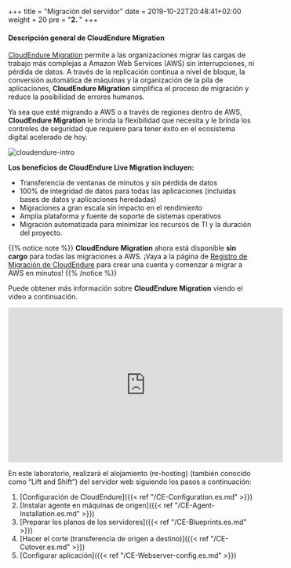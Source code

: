 +++
title = "Migración del servidor"
date = 2019-10-22T20:48:41+02:00
weight = 20
pre = "<b>2. </b>"
+++

#### Descripción general de CloudEndure Migration

<a href="https://aws.amazon.com/cloudendure-migration/" target="_blank" rel="noopener noreferrer">CloudEndure Migration</a> permite a las organizaciones migrar las cargas de trabajo más complejas a Amazon Web Services (AWS) sin interrupciones, ni pérdida de datos. A través de la replicación continua a nivel de bloque, la conversión automática de máquinas y la organización de la pila de aplicaciones, **CloudEndure Migration** simplifica el proceso de migración y reduce la posibilidad de errores humanos.

Ya sea que esté migrando a AWS o a través de regiones dentro de AWS, **CloudEndure Migration** le brinda la flexibilidad que necesita y le brinda los controles de seguridad que requiere para tener éxito en el ecosistema digital acelerado de hoy.

![cloudendure-intro](/ce/ce-home.png)

**Los beneficios de CloudEndure Live Migration incluyen:**

- Transferencia de ventanas de minutos y sin pérdida de datos
- 100% de integridad de datos para todas las aplicaciones (incluidas bases de datos y aplicaciones heredadas)
- Migraciones a gran escala sin impacto en el rendimiento
- Amplia plataforma y fuente de soporte de sistemas operativos
- Migración automatizada para minimizar los recursos de TI y la duración del proyecto.


{{% notice note %}}
**CloudEndure Migration** ahora está disponible **sin cargo** para todas las migraciones a AWS.
¡Vaya a la página de <a href="https://console.cloudendure.com/#/register/register"  target="_blank" rel="noopener noreferrer">Registro de Migración de CloudEndure</a> para crear una cuenta y comenzar a migrar a AWS en minutos!
{{% /notice %}}  

Puede obtener más información sobre **CloudEndure Migration** viendo el video a continuación.
<center><iframe width="560" height="315" src="https://www.youtube-nocookie.com/embed/kIJ29q-Jsyo" frameborder="0" allow="accelerometer; autoplay; encrypted-media; gyroscope; picture-in-picture" allowfullscreen></iframe></center>

En este laboratorio, realizará el alojamiento (re-hosting) (también conocido como “Lift and Shift”) del servidor web siguiendo los pasos a continuación:

1. [Configuración de CloudEndure]({{< ref "/CE-Configuration.es.md" >}})  
2. [Instalar agente en máquinas de origen]({{< ref "/CE-Agent-Installation.es.md" >}})  
3. [Preparar los planos de los servidores]({{< ref "/CE-Blueprints.es.md" >}})  
4. [Hacer el corte (transferencia de origen a destino)]({{< ref "/CE-Cutover.es.md" >}})  
5. [Configurar aplicación]({{< ref "/CE-Webserver-config.es.md" >}})  
